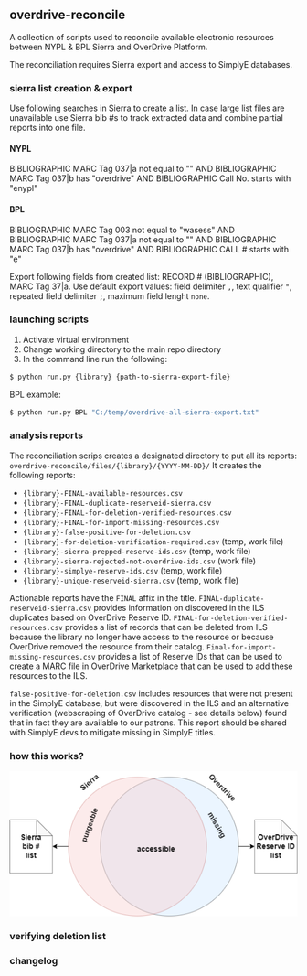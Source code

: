 ## overdrive-reconcile

A collection of scripts used to reconcile available electronic resources between NYPL & BPL Sierra and OverDrive Platform.

The reconciliation requires Sierra export and access to SimplyE databases.

### sierra list creation & export

Use following searches in Sierra to create a list. In case large list files are unavailable use Sierra bib #s to track extracted data and combine partial reports into one file.

#### NYPL
BIBLIOGRAPHIC  MARC Tag 037|a  not equal to  ""    AND BIBLIOGRAPHIC  MARC Tag 037|b  has  "overdrive"    AND BIBLIOGRAPHIC  Call No.  starts with  "enypl"

#### BPL
BIBLIOGRAPHIC  MARC Tag 003  not equal to  "wasess"    AND BIBLIOGRAPHIC  MARC Tag 037|a  not equal to  ""    AND BIBLIOGRAPHIC  MARC Tag 037|b  has  "overdrive"    AND BIBLIOGRAPHIC  CALL #  starts with  "e"

Export following fields from created list: RECORD # (BIBLIOGRAPHIC), MARC Tag 37|a. Use default export values: field delimiter `,`, text qualifier `"`, repeated field delimiter `;`, maximum field lenght `none`.

### launching scripts
1. Activate virtual environment
2. Change working directory to the main repo directory
3. In the command line run the following:
```bash
$ python run.py {library} {path-to-sierra-export-file}
```
BPL example:
```bash
$ python run.py BPL "C:/temp/overdrive-all-sierra-export.txt"
```

### analysis reports

The reconciliation scrips creates a designated directory to put all its reports: `overdrive-reconcile/files/{library}/{YYYY-MM-DD}/`
It creates the following reports:
+ `{library}-FINAL-available-resources.csv`
+ `{library}-FINAL-duplicate-reserveid-sierra.csv`
+ `{library}-FINAL-for-deletion-verified-resources.csv`
+ `{library}-FINAL-for-import-missing-resources.csv`
+ `{library}-false-positive-for-deletion.csv`
+ `{library}-for-deletion-verification-required.csv` (temp, work file)
+ `{library}-sierra-prepped-reserve-ids.csv` (temp, work file)
+ `{library}-sierra-rejected-not-overdrive-ids.csv` (work file)
+ `{library}-simplye-reserve-ids.csv` (temp, work file)
+ `{library}-unique-reserveid-sierra.csv` (temp, work file)

Actionable reports have the `FINAL` affix in the title.
`FINAL-duplicate-reserveid-sierra.csv` provides information on discovered in the ILS duplicates based on OverDrive Reserve ID.
`FINAL-for-deletion-verified-resources.csv` provides a list of records that can be deleted from ILS because the library no longer have access to the resource or because OverDrive removed the resource from their catalog.
`Final-for-import-missing-resources.csv` provides a list of Reserve IDs that can be used to create a MARC file in OverDrive Marketplace that can be used to add these resources to the ILS.

`false-positive-for-deletion.csv` includes resources that were not present in the SimplyE database, but were discovered in the ILS and an alternative verification (webscraping of OverDrive catalog - see details below) found that in fact they are available to our patrons. This report should be shared with SimplyE devs to mitigate missing in SimplyE titles.

### how this works?

[![diagram](https://github.com/BookOps-CAT/overdrive-reconcile/blob/main/docs/media/Overdrive-weeding.drawio.png)](https://github.com/BookOps-CAT/overdrive-reconcile/blob/main/docs/media/Overdrive-weeding.drawio.png)

### verifying deletion list




### changelog
